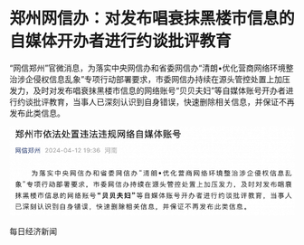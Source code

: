 # 郑州网信办：对发布唱衰抹黑楼市信息的自媒体开办者进行约谈批评教育

“网信郑州”官微消息，为落实中央网信办和省委网信办“清朗•优化营商网络环境整治涉企侵权信息乱象”专项行动部署要求，市委网信办持续在源头管控处置上加压发力，及时对发布唱衰抹黑楼市信息的网络账号“贝贝夫妇”等自媒体账号开办者进行约谈批评教育，当事人已深刻认识到自身错误，快速删除相关信息，并保证不再发布此类信息。

![50b03f6f0d65feb2795d9c793c082048.jpg](https://raw.githubusercontent.com/qqhsx/qqnews_image/main/2024/04/12/郑州网信办：对发布唱衰抹黑楼市信息的自媒体开办者进行约谈批评教育/50b03f6f0d65feb2795d9c793c082048.jpg)

每日经济新闻

